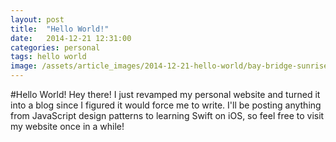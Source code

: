 ```yaml
---
layout: post
title:  "Hello World!"
date:   2014-12-21 12:31:00
categories: personal
tags: hello world
image: /assets/article_images/2014-12-21-hello-world/bay-bridge-sunrise.jpg
---
```

#Hello World!
Hey there! I just revamped my personal website and turned it into a blog since I figured it would force me to write. I'll be posting anything from JavaScript design patterns to learning Swift on iOS, so feel free to visit my website once in a while!
